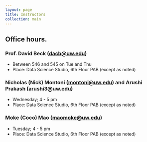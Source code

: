 ```yaml
---
layout: page
title: Instructors
collection: main
---
```


## Office hours. 

### Prof. David Beck (dacb@uw.edu)
* Between 546 and 545 on Tue and Thu
* Place: Data Science Studio, 6th Floor PAB (except as noted)


### Nicholas (Nick) Montoni (montoni@uw.edu) and Arushi Prakash (arushi3@uw.edu)
* Wednesday; 4 - 5 pm
* Place: Data Science Studio, 6th Floor PAB (except as noted)

### Moke (Coco) Mao (maomoke@uw.edu)
* Tuesday; 4 - 5 pm
* Place: Data Science Studio, 6th Floor PAB (except as noted)



